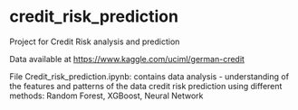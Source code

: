 # credit_risk_prediction
Project for Credit Risk analysis and prediction

Data available at https://www.kaggle.com/uciml/german-credit 

File Credit_risk_prediction.ipynb:
  contains data analysis - understanding of the features and patterns of the data
  credit risk prediction using different methods: Random Forest, XGBoost, Neural Network
